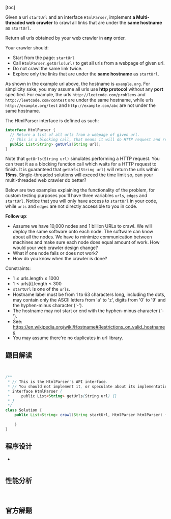 [toc]

Given a url `startUrl` and an interface `HtmlParser`, implement **a Multi-threaded web crawler** to crawl all links that are under the **same hostname** as `startUrl`. 

Return all urls obtained by your web crawler in **any** order.

Your crawler should:

* Start from the page: `startUrl`
* Call `HtmlParser.getUrls(url)` to get all urls from a webpage of given url.
* Do not crawl the same link twice.
* Explore only the links that are under the **same hostname** as `startUrl`.



As shown in the example url above, the hostname is `example.org`. For simplicity sake, you may assume all urls use **http protocol** without any **port** specified. For example, the urls `http://leetcode.com/problems` and `http://leetcode.com/contest` are under the same hostname, while urls `http://example.org/test` and `http://example.com/abc` are not under the same hostname.

The HtmlParser interface is defined as such: 

```java
interface HtmlParser {
  // Return a list of all urls from a webpage of given url.
  // This is a blocking call, that means it will do HTTP request and return when this request is finished.
  public List<String> getUrls(String url);
}
```

Note that `getUrls(String url)` simulates performing a HTTP request. You can treat it as a blocking function call which waits for a HTTP request to finish. It is guaranteed that `getUrls(String url)` will return the urls within **15ms**.  Single-threaded solutions will exceed the time limit so, can your multi-threaded web crawler do better?

Below are two examples explaining the functionality of the problem, for custom testing purposes you'll have three variables `urls`, `edges` and `startUrl`. Notice that you will only have access to `startUrl` in your code, while `urls` and `edges` are not directly accessible to you in code.



**Follow up**:

* Assume we have 10,000 nodes and 1 billion URLs to crawl. We will deploy the same software onto each node. The software can know about all the nodes. We have to minimize communication between machines and make sure each node does equal amount of work. How would your web crawler design change?
* What if one node fails or does not work?
* How do you know when the crawler is done?



Constraints:

* $1 \le \text{urls.length} \le 1000$
* $1 \le \text{urls[i].length} \le 300$
* `startUrl` is one of the `urls`.
* Hostname label must be from 1 to 63 characters long, including the dots, may contain only the ASCII letters from 'a' to 'z', digits from '0' to '9' and the hyphen-minus character ('-').
* The hostname may not start or end with the hyphen-minus character ('-'). 
* See:  https://en.wikipedia.org/wiki/Hostname#Restrictions_on_valid_hostnames
* You may assume there're no duplicates in url library.



## 题目解读

&emsp;

```java
/**
 * // This is the HtmlParser's API interface.
 * // You should not implement it, or speculate about its implementation
 * interface HtmlParser {
 *     public List<String> getUrls(String url) {}
 * }
 */
class Solution {
    public List<String> crawl(String startUrl, HtmlParser htmlParser) {
        
    }
}
```

## 程序设计

* 

```java

```

## 性能分析

&emsp;



## 官方解题

&emsp;